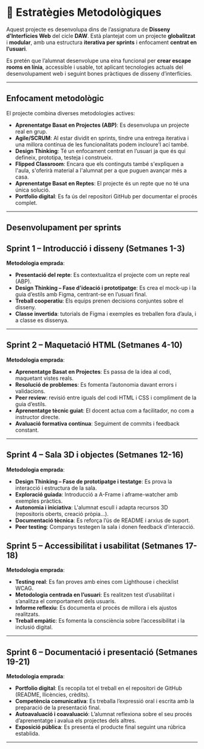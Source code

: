 # 🎯 Estratègies Metodològiques

Aquest projecte es desenvolupa dins de l’assignatura de **Disseny d’Interfícies Web** del cicle **DAW**. Està plantejat com un projecte **globalitzat** i **modular**, amb una estructura **iterativa per sprints** i enfocament **centrat en l’usuari**.

Es pretén que l’alumnat desenvolupe una eina funcional per **crear escape rooms en línia**, accessible i usable, tot aplicant tecnologies actuals del desenvolupament web i seguint bones pràctiques de disseny d’interfícies.

---

## Enfocament metodològic

El projecte combina diverses metodologies actives:

- **Aprenentatge Basat en Projectes (ABP)**: Es desenvolupa un projecte real en grup.
- **Agile/SCRUM**: Al estar dividit en sprints, tindre una entrega iterativa i una millora contínua de les funcionalitats podem incloure'l ací també.
- **Design Thinking**: Té un enfocament centrat en l’usuari ja que és qui defineix, prototipa, testeja i construeix.
- **Flipped Classroom**: Encara que els continguts també s'expliquen a l'aula, s'oferirà material a l'alumnat per a que puguen avançar més a casa.
- **Aprenentatge Basat en Reptes**: El projecte és un repte que no té una única solució.
- **Portfolio digital**: Es fa ús del repositori GitHub per documentar el procés complet.

---

## Desenvolupament per sprints

## Sprint 1 – Introducció i disseny (Setmanes 1-3)

**Metodologia emprada**:
- **Presentació del repte**: Es contextualitza el projecte com un repte real (ABP).
- **Design Thinking – Fase d'ideació i prototipatge**: Es crea el mock-up i la guia d’estils amb Figma, centrant-se en l’usuari final.
- **Treball cooperatiu**: Els equips prenen decisions conjuntes sobre el disseny.
- **Classe invertida**: tutorials de Figma i exemples es treballen fora d’aula, i a classe es dissenya.

---

## Sprint 2 – Maquetació HTML (Setmanes 4-10)

**Metodologia emprada**:
- **Aprenentatge Basat en Projectes**: Es passa de la idea al codi, maquetant vistes reals.
- **Resolució de problemes**: Es fomenta l’autonomia davant errors i validacions.
- **Peer review**: revisió entre iguals del codi HTML i CSS i compliment de la guia d’estils.
- **Aprenentatge tècnic guiat**: El docent actua com a facilitador, no com a instructor directe.
- **Avaluació formativa contínua**: Seguiment de commits i feedback constant.
---

## Sprint 4 – Sala 3D i objectes (Setmanes 12-16)

**Metodologia emprada**:
- **Design Thinking – Fase de prototipatge i testatge**: Es prova la interacció i estructura de la sala.
- **Exploració guiada**: Introducció a A-Frame i aframe-watcher amb exemples pràctics.
- **Autonomia i iniciativa**: L'alumnat escull i adapta recursos 3D (repositoris oberts, creació pròpia…).
- **Documentació tècnica**: Es reforça l’ús de README i arxius de suport.
- **Peer testing**: Companys testegen la sala i donen feedback d’interacció.


## Sprint 5 – Accessibilitat i usabilitat (Setmanes 17-18)

**Metodologia emprada**:
- **Testing real**: Es fan proves amb eines com Lighthouse i checklist WCAG.
- **Metodologia centrada en l’usuari**: Es realitzen test d’usabilitat i s’analitza el comportament dels usuaris.
- **Informe reflexiu**: Es documenta el procés de millora i els ajustos realitzats.
- **Treball empàtic**: Es fomenta la consciència sobre l’accessibilitat i la inclusió digital.

---

## Sprint 6 – Documentació i presentació (Setmanes 19-21)

**Metodologia emprada**:
- **Portfolio digital**: Es recopila tot el treball en el repositori de GitHub (README, llicències, crèdits).
- **Competència comunicativa**: Es treballa l’expressió oral i escrita amb la preparació de la presentació final.
- **Autoavaluació i coavaluació**: L’alumnat reflexiona sobre el seu procés d’aprenentatge i avalua els projectes dels altres.
- **Exposició pública**: Es presenta el producte final seguint una rúbrica establida.

---
